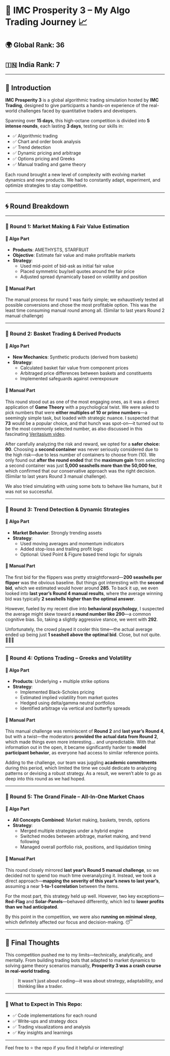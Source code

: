 # 🧠 IMC Prosperity 3 – My Algo Trading Journey 📈

## 🌍 Global Rank: **36**  
## 🇮🇳 India Rank: **7**

---

## 🏁 Introduction

**IMC Prosperity 3** is a global algorithmic trading simulation hosted by **IMC Trading**, designed to give participants a hands-on experience of the real-world challenges faced by quantitative traders and developers.

Spanning over **15 days**, this high-octane competition is divided into **5 intense rounds**, each lasting **3 days**, testing our skills in:

- ✅ Algorithmic trading
- ✅ Chart and order book analysis
- ✅ Trend detection
- ✅ Dynamic pricing and arbitrage
- ✅ Options pricing and Greeks
- ✅ Manual trading and game theory

Each round brought a new level of complexity with evolving market dynamics and new products. We had to constantly adapt, experiment, and optimize strategies to stay competitive.

---

## 🌀 Round Breakdown

---

### 🔹 Round 1: Market Making & Fair Value Estimation

#### 🧠 Algo Part
- **Products**: AMETHYSTS, STARFRUIT
- **Objective**: Estimate fair value and make profitable markets
- **Strategy**:
  - Used mid-point of bid-ask as initial fair value
  - Placed symmetric buy/sell quotes around the fair price
  - Adjusted spread dynamically based on volatility and position

#### 🧠 Manual Part
The manual process for round 1 was fairly simple; we exhaustively tested all possible conversions and chose the most profitable option. This was the least time consuming manual round among all. (Similar to last years Round 2 manual challenge)

---

### 🔹 Round 2: Basket Trading & Derived Products

#### 🧠 Algo Part
- **New Mechanics**: Synthetic products (derived from baskets)
- **Strategy**:
  - Calculated basket fair value from component prices
  - Arbitraged price differences between baskets and constituents
  - Implemented safeguards against overexposure

#### 🧠 Manual Part
This round stood out as one of the most engaging ones, as it was a direct application of **Game Theory** with a psychological twist. We were asked to pick numbers that were **either multiples of 10 or prime numbers**—a seemingly simple task, but loaded with strategic nuance. I suspected that **73** would be a popular choice, and that hunch was spot-on—it turned out to be the most commonly selected number, as also discussed in this fascinating [Veritasium video](https://youtu.be/d6iQrh2TK98?si=sxUMLYYUGet8a5QO).

After carefully analyzing the risk and reward, we opted for a **safer choice: 90**. Choosing a **second container** was never seriously considered due to the high risk—due to less number of containers to choose from (10). We only found out **after the round ended** that the **maximum gain** from selecting a second container was just **5,000 seashells more than the 50,000 fee**, which confirmed that our conservative approach was the right decision. (Similar to last years Round 3 manual challenge).

We also tried simulating with using some bots to behave like humans, but it was not so successful.

---

### 🔹 Round 3: Trend Detection & Dynamic Strategies

#### 🧠 Algo Part
- **Market Behavior**: Strongly trending assets
- **Strategy**:
  - Used moving averages and momentum indicators
  - Added stop-loss and trailing profit logic
  - Optional: Used Point & Figure based trend logic for signals

#### 🧠 Manual Part
The first bid for the flippers was pretty straightforward—**200 seashells per flipper** was the obvious baseline. But things got interesting with the **second bid**, which we estimated would hover around **285**. To back it up, we even looked into **last year’s Round 4 manual results**, where the average winning bid was typically **2 seashells higher than the optimal answer**.

However, fueled by my recent dive into **behavioral psychology**, I suspected the average might skew toward a **round number like 290**—a common cognitive bias. So, taking a slightly aggressive stance, we went with **292**.

Unfortunately, the crowd played it cooler this time—the actual average ended up being just **1 seashell above the optimal bid**. Close, but not quite. 🤦🏻‍♂️

---

### 🔹 Round 4: Options Trading – Greeks and Volatility

#### 🧠 Algo Part
- **Products**: Underlying + multiple strike options
- **Strategy**:
  - Implemented Black-Scholes pricing
  - Estimated implied volatility from market quotes
  - Hedged using delta/gamma neutral portfolios
  - Identified arbitrage via vertical and butterfly spreads

#### 🧠 Manual Part
This manual challenge was reminiscent of **Round 2** and **last year’s Round 4**, but with a twist—the moderators **provided the actual data from Round 2**, which made things even more interesting... and unpredictable. With that information out in the open, it became significantly harder to **model participant behavior**, as everyone had access to similar reference points.

Adding to the challenge, our team was juggling **academic commitments** during this period, which limited the time we could dedicate to analyzing patterns or devising a robust strategy. As a result, we weren’t able to go as deep into this round as we had hoped.

---

### 🔹 Round 5: The Grand Finale – All-In-One Market Chaos

#### 🧠 Algo Part
- **All Concepts Combined**: Market making, baskets, trends, options
- **Strategy**:
  - Merged multiple strategies under a hybrid engine
  - Switched modes between arbitrage, market making, and trend following
  - Managed overall portfolio risk, positions, and liquidation timing

#### 🧠 Manual Part
This round closely mirrored **last year’s Round 5 manual challenge**, so we decided not to spend too much time overanalyzing it. Instead, we took a direct approach—**mapping the severity of this year’s news to last year’s**, assuming a near **1-to-1 correlation** between the items.

For the most part, this strategy held up well. However, two key exceptions—**Red-Flag** and **Solar-Panels**—behaved differently, which led to **lower profits than we had anticipated**.

By this point in the competition, we were also **running on minimal sleep**, which definitely affected our focus and decision-making. 😴

---

## 🚀 Final Thoughts

This competition pushed me to my limits—technically, analytically, and mentally. From building trading bots that adapted to market dynamics to solving game theory scenarios manually, **Prosperity 3 was a crash course in real-world trading**.

> **It wasn’t just about coding—it was about strategy, adaptability, and thinking like a trader.**

---

### 📌 What to Expect in This Repo:
- ✅ Code implementations for each round
- ✅ Write-ups and strategy docs
- ✅ Trading visualizations and analysis
- ✅ Key insights and learnings

---

Feel free to ⭐ the repo if you find it helpful or interesting!
